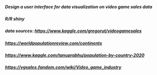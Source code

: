 ##### Design a user interface for data visualization on video game sales data
##### R/R shiny
##### data sources: https://www.kaggle.com/gregorut/videogamesales
#####               https://worldpopulationreview.com/continents
#####               https://www.kaggle.com/tanuprabhu/population-by-country-2020
#####               https://vgsales.fandom.com/wiki/Video_game_industry
